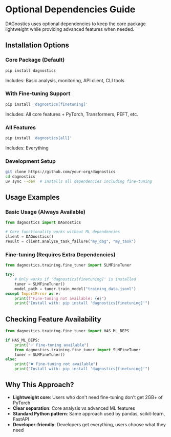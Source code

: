 # Optional Dependencies Guide

DAGnostics uses optional dependencies to keep the core package lightweight while providing advanced features when needed.

## Installation Options

### Core Package (Default)
```bash
pip install dagnostics
```
Includes: Basic analysis, monitoring, API client, CLI tools

### With Fine-tuning Support
```bash
pip install 'dagnostics[finetuning]'
```
Includes: All core features + PyTorch, Transformers, PEFT, etc.

### All Features
```bash
pip install 'dagnostics[all]'
```
Includes: Everything

### Development Setup
```bash
git clone https://github.com/your-org/dagnostics
cd dagnostics
uv sync --dev  # Installs all dependencies including fine-tuning
```

## Usage Examples

### Basic Usage (Always Available)
```python
from dagnostics import DAGnostics

# Core functionality works without ML dependencies
client = DAGnostics()
result = client.analyze_task_failure("my_dag", "my_task")
```

### Fine-tuning (Requires Extra Dependencies)
```python
from dagnostics.training.fine_tuner import SLMFineTuner

try:
    # Only works if 'dagnostics[finetuning]' is installed
    tuner = SLMFineTuner()
    model_path = tuner.train_model("training_data.jsonl")
except ImportError as e:
    print(f"Fine-tuning not available: {e}")
    print("Install with: pip install 'dagnostics[finetuning]'")
```

## Checking Feature Availability

```python
from dagnostics.training.fine_tuner import HAS_ML_DEPS

if HAS_ML_DEPS:
    print("✅ Fine-tuning available")
    from dagnostics.training.fine_tuner import SLMFineTuner
    tuner = SLMFineTuner()
else:
    print("❌ Fine-tuning not available")
    print("Install with: pip install 'dagnostics[finetuning]'")
```

## Why This Approach?

- **Lightweight core**: Users who don't need fine-tuning don't get 2GB+ of PyTorch
- **Clear separation**: Core analysis vs advanced ML features
- **Standard Python pattern**: Same approach used by pandas, scikit-learn, FastAPI
- **Developer-friendly**: Developers get everything, users choose what they need
